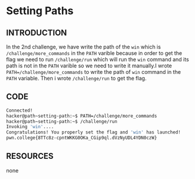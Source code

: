 # Setting Paths
## INTRODUCTION
In the 2nd challenge, we have write the path of the `win` which is `/challenge/more_commands` in the `PATH` varible because in order to get the flag we need to run `/challenge/run` which will run the `win` command and its path is not in the `PATH` varible so we need to write it manually.I wrote  `PATH=/challenge/more_commands`
to write the path of `win` command in the `PATH` variable. Then i wrote `/challenge/run` to get the flag.
## CODE
```BASH
Connected!                                                                        
hacker@path~setting-path:~$ PATH=/challenge/more_commands
hacker@path~setting-path:~$ /challenge/run
Invoking 'win'....
Congratulations! You properly set the flag and 'win' has launched!
pwn.college{8TTc8z-cpntWKKG0OKa_CGip9ql.dVzNyUDL4YDN0czW}
```
## RESOURCES
none
